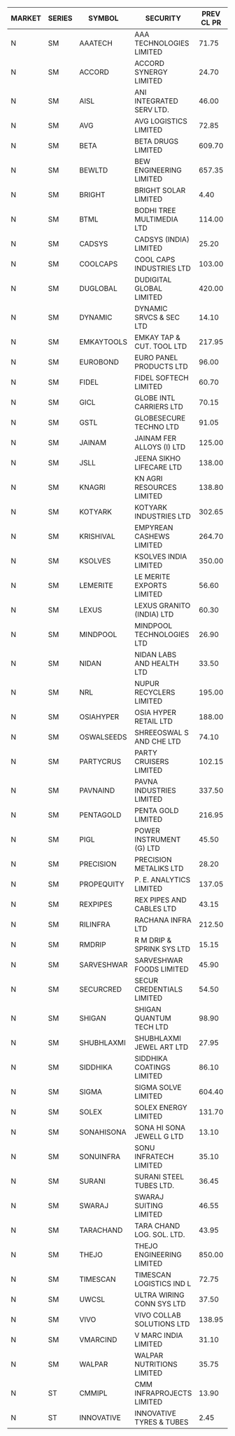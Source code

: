 


| MARKET | SERIES | SYMBOL | SECURITY | PREV CL PR | OPEN PRICE | HIGH PRICE | LOW PRICE | CLOSE PRICE | NET TRDVAL | NET TRDQTY | CORP IND | HI 52 WK | LO 52 WK |
| ----- | ----- | ----- | ----- | ----- | ----- | ----- | ----- | ----- | ----- | ----- | ----- | ----- | ----- |
| N | SM | AAATECH | AAA TECHNOLOGIES LIMITED | 71.75 | 72.75 | 72.75 | 72.75 | 72.75 | 654750.00 | 9000 |  | 78.00 | 44.00 |
| N | SM | ACCORD | ACCORD SYNERGY LIMITED | 24.70 | 23.50 | 23.50 | 23.50 | 23.50 | 94000.00 | 4000 |  | 37.30 | 14.95 |
| N | SM | AISL | ANI INTEGRATED SERV LTD. | 46.00 | 46.00 | 46.00 | 46.00 | 46.00 | 55200.00 | 1200 |  | 72.45 | 31.55 |
| N | SM | AVG | AVG LOGISTICS LIMITED | 72.85 | 76.00 | 76.00 | 69.30 | 74.90 | 264240.00 | 3600 |  | 85.00 | 51.10 |
| N | SM | BETA | BETA DRUGS LIMITED | 609.70 | 622.05 | 630.95 | 580.00 | 588.75 | 15518490.00 | 25800 |  | 1024.40 | 286.50 |
| N | SM | BEWLTD | BEW ENGINEERING LIMITED | 657.35 | 679.95 | 723.05 | 679.95 | 723.05 | 2086475.00 | 3000 |  | 1187.20 | 228.15 |
| N | SM | BRIGHT | BRIGHT SOLAR LIMITED | 4.40 | 4.40 | 4.70 | 4.40 | 4.55 | 221850.00 | 48000 |  | 10.55 | 3.90 |
| N | SM | BTML | BODHI TREE MULTIMEDIA LTD | 114.00 | 108.30 | 117.00 | 108.30 | 117.00 | 792240.00 | 7200 |  | 174.00 | 65.00 |
| N | SM | CADSYS | CADSYS (INDIA) LIMITED | 25.20 | 26.25 | 26.25 | 26.25 | 26.25 | 52500.00 | 2000 |  | 52.00 | 20.00 |
| N | SM | COOLCAPS | COOL CAPS INDUSTRIES LTD | 103.00 | 109.00 | 109.00 | 104.00 | 104.50 | 1576500.00 | 15000 |  | 113.70 | 41.50 |
| N | SM | DUGLOBAL | DUDIGITAL GLOBAL LIMITED | 420.00 | 435.00 | 435.05 | 435.00 | 435.05 | 870050.00 | 2000 |  | 489.00 | 95.00 |
| N | SM | DYNAMIC | DYNAMIC SRVCS & SEC LTD | 14.10 | 14.90 | 14.90 | 14.05 | 14.20 | 86300.00 | 6000 |  | 57.70 | 13.00 |
| N | SM | EMKAYTOOLS | EMKAY TAP & CUT. TOOL LTD | 217.95 | 225.00 | 228.00 | 225.00 | 228.00 | 408600.00 | 1800 |  | 306.00 | 109.00 |
| N | SM | EUROBOND | EURO PANEL PRODUCTS LTD | 96.00 | 98.10 | 98.30 | 98.10 | 98.30 | 392800.00 | 4000 |  | 147.65 | 72.05 |
| N | SM | FIDEL | FIDEL SOFTECH LIMITED | 60.70 | 61.15 | 62.15 | 57.10 | 57.15 | 4963650.00 | 84000 |  | 63.00 | 57.10 |
| N | SM | GICL | GLOBE INTL CARRIERS LTD | 70.15 | 70.15 | 73.65 | 70.15 | 72.75 | 3253875.00 | 45000 |  | 74.45 | 17.15 |
| N | SM | GSTL | GLOBESECURE TECHNO LTD | 91.05 | 95.60 | 95.60 | 95.60 | 95.60 | 1912000.00 | 20000 |  | 95.60 | 55.00 |
| N | SM | JAINAM | JAINAM FER ALLOYS (I) LTD | 125.00 | 123.30 | 123.30 | 118.75 | 118.75 | 3350900.00 | 28000 |  | 218.60 | 69.70 |
| N | SM | JSLL | JEENA SIKHO LIFECARE LTD | 138.00 | 140.20 | 141.95 | 138.50 | 140.00 | 839650.00 | 6000 |  | 182.50 | 133.50 |
| N | SM | KNAGRI | KN AGRI RESOURCES LIMITED | 138.80 | 161.00 | 161.00 | 142.00 | 143.50 | 5575840.00 | 38400 |  | 261.00 | 130.00 |
| N | SM | KOTYARK | KOTYARK INDUSTRIES LTD | 302.65 | 295.55 | 298.00 | 290.00 | 291.00 | 1406760.00 | 4800 |  | 402.00 | 67.90 |
| N | SM | KRISHIVAL | EMPYREAN CASHEWS LIMITED | 264.70 | 277.90 | 277.90 | 277.90 | 277.90 | 2501100.00 | 9000 |  | 321.65 | 68.00 |
| N | SM | KSOLVES | KSOLVES INDIA LIMITED | 350.00 | 355.00 | 355.00 | 348.00 | 352.50 | 2664840.00 | 7600 |  | 753.40 | 292.60 |
| N | SM | LEMERITE | LE MERITE EXPORTS LIMITED | 56.60 | 58.90 | 58.90 | 56.00 | 56.65 | 1536160.00 | 27200 |  | 77.20 | 52.50 |
| N | SM | LEXUS | LEXUS GRANITO (INDIA) LTD | 60.30 | 63.30 | 63.30 | 63.30 | 63.30 | 569700.00 | 9000 |  | 77.00 | 10.30 |
| N | SM | MINDPOOL | MINDPOOL TECHNOLOGIES LTD | 26.90 | 28.20 | 28.20 | 28.20 | 28.20 | 112800.00 | 4000 |  | 28.20 | 16.70 |
| N | SM | NIDAN | NIDAN LABS AND HEALTH LTD | 33.50 | 33.05 | 35.40 | 33.05 | 34.25 | 275000.00 | 8000 |  | 70.70 | 32.20 |
| N | SM | NRL | NUPUR RECYCLERS LIMITED | 195.00 | 196.00 | 196.00 | 189.10 | 192.00 | 2552055.00 | 13200 |  | 316.05 | 124.20 |
| N | SM | OSIAHYPER | OSIA HYPER RETAIL LTD | 188.00 | 208.00 | 209.00 | 203.00 | 209.00 | 931840.00 | 4480 |  | 397.00 | 157.00 |
| N | SM | OSWALSEEDS | SHREEOSWAL S AND CHE LTD | 74.10 | 77.65 | 77.70 | 77.65 | 77.70 | 621400.00 | 8000 |  | 103.00 | 30.60 |
| N | SM | PARTYCRUS | PARTY CRUISERS LIMITED | 102.15 | 97.05 | 97.10 | 97.05 | 97.05 | 582400.00 | 6000 |  | 125.50 | 16.50 |
| N | SM | PAVNAIND | PAVNA INDUSTRIES LIMITED | 337.50 | 328.00 | 335.00 | 328.00 | 335.00 | 530400.00 | 1600 |  | 345.00 | 173.00 |
| N | SM | PENTAGOLD | PENTA GOLD LIMITED | 216.95 | 206.15 | 206.15 | 206.15 | 206.15 | 3092250.00 | 15000 |  | 253.00 | 61.10 |
| N | SM | PIGL | POWER INSTRUMENT (G) LTD | 45.50 | 47.00 | 47.00 | 45.00 | 45.00 | 364000.00 | 8000 |  | 88.60 | 37.75 |
| N | SM | PRECISION | PRECISION METALIKS LTD | 28.20 | 28.20 | 28.20 | 27.50 | 27.50 | 223000.00 | 8000 |  | 55.95 | 23.65 |
| N | SM | PROPEQUITY | P. E. ANALYTICS LIMITED | 137.05 | 140.10 | 148.40 | 140.10 | 141.95 | 3103080.00 | 21600 |  | 204.10 | 135.00 |
| N | SM | REXPIPES | REX PIPES AND CABLES LTD | 43.15 | 41.10 | 43.95 | 41.10 | 43.95 | 340200.00 | 8000 |  | 64.35 | 26.00 |
| N | SM | RILINFRA | RACHANA INFRA LTD | 212.50 | 228.00 | 244.00 | 201.25 | 201.85 | 66979200.00 | 325000 |  | 244.00 | 184.00 |
| N | SM | RMDRIP | R M DRIP & SPRINK SYS LTD | 15.15 | 15.90 | 15.90 | 15.90 | 15.90 | 31800.00 | 2000 |  | 24.00 | 12.75 |
| N | SM | SARVESHWAR | SARVESHWAR FOODS LIMITED | 45.90 | 48.10 | 48.15 | 44.40 | 48.15 | 225040.00 | 4800 |  | 67.65 | 17.10 |
| N | SM | SECURCRED | SECUR CREDENTIALS LIMITED | 54.50 | 55.00 | 57.00 | 55.00 | 57.00 | 212310.00 | 3780 |  | 145.00 | 17.50 |
| N | SM | SHIGAN | SHIGAN QUANTUM TECH LTD | 98.90 | 102.00 | 102.00 | 100.00 | 100.00 | 1510800.00 | 15000 |  | 140.00 | 81.15 |
| N | SM | SHUBHLAXMI | SHUBHLAXMI JEWEL ART LTD | 27.95 | 27.80 | 27.80 | 26.60 | 26.60 | 188350.00 | 7000 |  | 41.65 | 11.20 |
| N | SM | SIDDHIKA | SIDDHIKA COATINGS LIMITED | 86.10 | 81.85 | 90.40 | 81.85 | 90.40 | 344500.00 | 4000 |  | 102.30 | 55.60 |
| N | SM | SIGMA | SIGMA SOLVE LIMITED | 604.40 | 574.20 | 604.35 | 574.20 | 604.35 | 4431720.00 | 7500 |  | 745.75 | 150.00 |
| N | SM | SOLEX | SOLEX ENERGY LIMITED | 131.70 | 125.15 | 125.15 | 125.15 | 125.15 | 250300.00 | 2000 |  | 210.35 | 42.50 |
| N | SM | SONAHISONA | SONA HI SONA JEWELL G LTD | 13.10 | 11.10 | 11.10 | 11.00 | 11.00 | 1657500.00 | 150000 |  | 22.35 | 11.00 |
| N | SM | SONUINFRA | SONU INFRATECH LIMITED | 35.10 | 35.00 | 35.00 | 35.00 | 35.00 | 525000.00 | 15000 |  | 37.00 | 19.80 |
| N | SM | SURANI | SURANI STEEL TUBES LTD. | 36.45 | 35.85 | 36.80 | 35.85 | 36.75 | 1379500.00 | 38000 |  | 49.55 | 19.95 |
| N | SM | SWARAJ | SWARAJ SUITING LIMITED | 46.55 | 48.60 | 51.20 | 48.60 | 51.20 | 1109500.00 | 22000 |  | 86.00 | 44.50 |
| N | SM | TARACHAND | TARA CHAND LOG. SOL. LTD. | 43.95 | 42.30 | 42.30 | 42.30 | 42.30 | 84600.00 | 2000 |  | 66.00 | 33.00 |
| N | SM | THEJO | THEJO ENGINEERING LIMITED | 850.00 | 898.00 | 899.50 | 888.00 | 899.50 | 1608705.00 | 1800 |  | 3950.00 | 802.00 |
| N | SM | TIMESCAN | TIMESCAN LOGISTICS IND L | 72.75 | 73.50 | 73.50 | 73.50 | 73.50 | 147000.00 | 2000 |  | 161.15 | 68.00 |
| N | SM | UWCSL | ULTRA WIRING CONN SYS LTD | 37.50 | 36.00 | 36.00 | 36.00 | 36.00 | 144000.00 | 4000 |  | 41.00 | 25.30 |
| N | SM | VIVO | VIVO COLLAB SOLUTIONS LTD | 138.95 | 145.50 | 145.85 | 145.50 | 145.85 | 932720.00 | 6400 |  | 369.80 | 138.95 |
| N | SM | VMARCIND | V MARC INDIA LIMITED | 31.10 | 32.25 | 32.25 | 32.00 | 32.10 | 192750.00 | 6000 |  | 52.80 | 25.35 |
| N | SM | WALPAR | WALPAR NUTRITIONS LIMITED | 35.75 | 35.75 | 35.75 | 35.75 | 35.75 | 71500.00 | 2000 |  | 51.50 | 25.50 |
| N | ST | CMMIPL | CMM INFRAPROJECTS LIMITED | 13.90 | 13.70 | 13.70 | 13.70 | 13.70 | 1890600.00 | 138000 |  | 28.60 | 6.20 |
| N | ST | INNOVATIVE | INNOVATIVE TYRES & TUBES | 2.45 | 2.35 | 2.45 | 2.35 | 2.40 | 120600.00 | 51000 |  | 37.70 | 2.35 |



